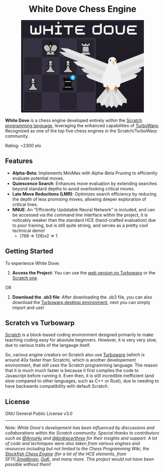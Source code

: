 <div align="center">
  <h1>White Dove Chess Engine</h1>
  <img src="thumbnail.png" alt="White Dove Chess Engine Logo" width="400">
</div>


**White Dove** is a chess engine developed entirely within the [Scratch programming language](https://scratch.mit.edu), leveraging the enhanced capabilities of [TurboWarp](https://turbowarp.org). Recognized as one of the top five chess engines in the Scratch/TurboWarp community.

Rating: ~2300 elo

## Features

- **Alpha-Beta**: Implements MiniMax with Alpha-Beta Pruning to efficiently evaluate potential moves.
- **Quiescence Search**: Enhances move evaluation by extending searches beyond standard depths to avoid overlooking critical moves.
- **Late Move Reductions (LMR)**: Optimizes search efficiency by reducing the depth of less promising moves, allowing deeper exploration of critical lines.
- **NNUE**: An "Efficiently Updatable Neural Network" is included, and can be accessed via the command line interface within the project, it is noticably weaker than the standard HCE (hand-crafted evaluation) due to poor training, but is still quite strong, and serves as a pretty cool technical demo!
  - (768 => 128)x2 => 1

## Getting Started

To experience White Dove:

1. **Access the Project**: You can use the [web version on Turbowarp](https://turbowarp.org/858052938/fullscreen?turbo) or the [Scratch one](https://scratch.mit.edu/projects/858052938/).

OR

1. **Download the .sb3 file**: After downloading the .sb3 file, you can also download the [Turbowarp desktop environment](https://desktop.turbowarp.org/), next you can simply import and use!


## Scratch vs Turbowarp

[Scratch](https://scratch.mit.edu) is a block-based coding environment designed primarily to make teaching coding easy for absolute beginners. However, it is very very slow, due to various traits of the langauge itself.

So, various engine creators on Scratch also use [Turbowarp](https://turbowarp.org/) (which is around 40x faster than Scratch), which is another developement environment, that *still* uses the Scratch programming language. The reason that it is much much faster is because it first compiles the code to Javascript before running it. Even then, it is still incredible inefficient (and slow compared to other languages, such as C++ or Rust), due to needing to have backwards compatibility with default Scratch.

## License

GNU General Public License v3.0

---

*Note: White Dove's development has been influenced by discussions and collaborations within the Scratch community. Special thanks to contributors such as [@ArnoHu](https://scratch.mit.edu/users/ArnoHu/) and [@birdracerthree](https://scratch.mit.edu/users/birdracerthree/) for their insights and support. A lot of code and techniques were also taken from various engines and resources including but not limited to the Chess Programming Wiki, the [Stockfish Chess Engine](https://github.com/official-stockfish/Stockfish) (for a lot of the HCE elements, from SF11),[Smallbrain](https://github.com/Disservin/Smallbrain), [GoK](https://scratch.mit.edu/projects/148769358/), and many more. This project would not have been possible without them!*


